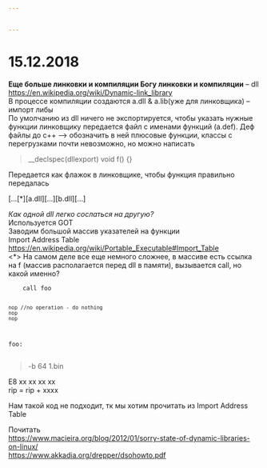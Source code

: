 ```yaml
---


---
```


<h1 id="section">15.12.2018</h1>
<p><strong>Еще больше линковки и компиляции Богу линковки и компиляции</strong> – dll<br>
<a href="https://en.wikipedia.org/wiki/Dynamic-link_library">https://en.wikipedia.org/wiki/Dynamic-link_library</a><br>
В процессе компиляции создаются a.dll &amp; a.lib(уже для линковщика) – импорт либы<br>
По умолчанию из dll ничего не экспортируется, чтобы указать нужные функции линковщику передается файл с именами функций (a.def). Деф файлы до c++ --&gt; обозначить в ней плюсовые функции, классы с перегрузками почти невозможно, но можно написать</p>
<blockquote>
<p>__declspec(dllexport) void f() {}</p>
</blockquote>
<p>Передается как флажок в линковщике, чтобы функция правильно передалась</p>
<p>[…[*][a.dll][…][b.dll][…]</p>
<p><em>Как одной dll легко сослаться на другую?</em><br>
Используется GOT<br>
Заводим большой массив указателей на функции<br>
Import Address Table <a href="https://en.wikipedia.org/wiki/Portable_Executable#Import_Table">https://en.wikipedia.org/wiki/Portable_Executable#Import_Table</a><br>
&lt;*&gt; На самом деле все еще немного сложнее, в массиве есть ссылка на f (массив располагается перед dll в памяти), вызывается call, но какой именно?</p>
<pre><code>    call foo

    nop //no operation - do nothing
    nop
    nop

foo:
</code></pre>
<blockquote>
<p>-b 64 1.bin</p>
</blockquote>
<p>E8 xx xx xx xx<br>
rip = rip + xxxx</p>
<p>Нам такой код не подходит, тк мы хотим прочитать из Import Address Table</p>
<p>Почитать<br>
<a href="https://www.macieira.org/blog/2012/01/sorry-state-of-dynamic-libraries-on-linux/">https://www.macieira.org/blog/2012/01/sorry-state-of-dynamic-libraries-on-linux/</a><br>
<a href="https://www.akkadia.org/drepper/dsohowto.pdf">https://www.akkadia.org/drepper/dsohowto.pdf</a></p>

